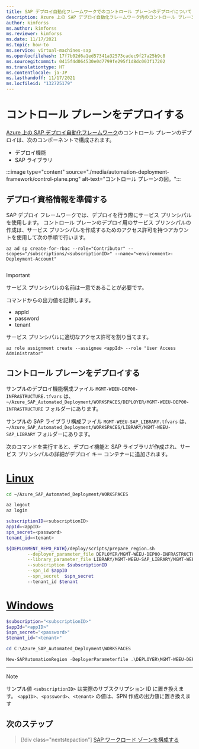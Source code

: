 ```yaml
---
title: SAP デプロイ自動化フレームワークでのコントロール プレーンのデプロイについて
description: Azure 上の SAP デプロイ自動化フレームワーク内のコントロール プレーン デプロイ プロセスの概要。
author: kimforss
ms.author: kimforss
ms.reviewer: kimforss
ms.date: 11/17/2021
ms.topic: how-to
ms.service: virtual-machines-sap
ms.openlocfilehash: 17f7b02d6a1ed57341a32573cadec9f27a25b9c8
ms.sourcegitcommit: 0415f4d064530e0d7799fe295f1d8dc003f17202
ms.translationtype: HT
ms.contentlocale: ja-JP
ms.lasthandoff: 11/17/2021
ms.locfileid: "132725179"
---
```

# <a name="deploy-the-control-plane"></a>コントロール プレーンをデプロイする

[Azure 上の SAP デプロイ自動化フレームワーク](automation-deployment-framework.md)のコントロール プレーンのデプロイは、次のコンポーネントで構成されます。
 - デプロイ機能
 - SAP ライブラリ

:::image type="content" source="./media/automation-deployment-framework/control-plane.png" alt-text="コントロール プレーンの図。":::

## <a name="prepare-the-deployment-credentials"></a>デプロイ資格情報を準備する

SAP デプロイ フレームワークでは、デプロイを行う際にサービス プリンシパルを使用します。 コントロール プレーンのデプロイ用のサービス プリンシパルの作成は、サービス プリンシパルを作成するためのアクセス許可を持つアカウントを使用して次の手順で行います。


```azurecli-interactive
az ad sp create-for-rbac --role="Contributor" --scopes="/subscriptions/<subscriptionID>" --name="<environment>-Deployment-Account"
  
```

> [!IMPORTANT]
> サービス プリンシパルの名前は一意であることが必要です。
>
> コマンドからの出力値を記録します。
   > - appId
   > - password
   > - tenant

サービス プリンシパルに適切なアクセス許可を割り当てます。 

```azurecli-interactive
az role assignment create --assignee <appId> --role "User Access Administrator"
```

## <a name="deploy-the-control-plane"></a>コントロール プレーンをデプロイする
   
サンプルのデプロイ機能構成ファイル `MGMT-WEEU-DEP00-INFRASTRUCTURE.tfvars` は、`~/Azure_SAP_Automated_Deployment/WORKSPACES/DEPLOYER/MGMT-WEEU-DEP00-INFRASTRUCTURE` フォルダーにあります。

サンプルの SAP ライブラリ構成ファイル `MGMT-WEEU-SAP_LIBRARY.tfvars` は、`~/Azure_SAP_Automated_Deployment/WORKSPACES/LIBRARY/MGMT-WEEU-SAP_LIBRARY` フォルダーにあります。

次のコマンドを実行すると、デプロイ機能と SAP ライブラリが作成され、サービス プリンシパルの詳細がデプロイ キー コンテナーに追加されます。

# <a name="linux"></a>[Linux](#tab/linux)

```bash
cd ~/Azure_SAP_Automated_Deployment/WORKSPACES

az logout
az login

subscriptionID=<subscriptionID>
appId=<appID>
spn_secret=<password>
tenant_id=<tenant>

${DEPLOYMENT_REPO_PATH}/deploy/scripts/prepare_region.sh                                                         \
        --deployer_parameter_file DEPLOYER/MGMT-WEEU-DEP00-INFRASTRUCTURE/MGMT-WEEU-DEP00-INFRASTRUCTURE.tfvars  \
        --library_parameter_file LIBRARY/MGMT-WEEU-SAP_LIBRARY/MGMT-WEEU-SAP_LIBRARY.tfvars                      \
        --subscription $subscriptionID                                                                           \
        --spn_id $appID                                                                                          \
        --spn_secret  $spn_secret                                                                                \ 
        --tenant_id $tenant
```

# <a name="windows"></a>[Windows](#tab/windows)

```powershell
$subscription="<subscriptionID>"
$appId="<appID>"
$spn_secret="<password>"
$tenant_id="<tenant>"

cd C:\Azure_SAP_Automated_Deployment\WORKSPACES

New-SAPAutomationRegion -DeployerParameterfile .\DEPLOYER\MGMT-WEEU-DEP00-INFRASTRUCTURE\MGMT-WEEU-DEP00-INFRASTRUCTURE.tfvars  -LibraryParameterfile .\LIBRARY\MGMT-WEEU-SAP_LIBRARY\MGMT-WEEU-SAP_LIBRARY.tfvars -Subscription $subscription -SPN_id $appId -SPN_password $spn_secret -Tenant_id $tenant_id
```
---


> [!NOTE]
> サンプル値 `<subscriptionID>` は実際のサブスクリプション ID に置き換えます。
> `<appID>`、`<password>`、`<tenant>` の値は、SPN 作成の出力値に置き換えます

## <a name="next-step"></a>次のステップ

> [!div class="nextstepaction"]
> [SAP ワークロード ゾーンを構成する](automation-deploy-workload-zone.md)



